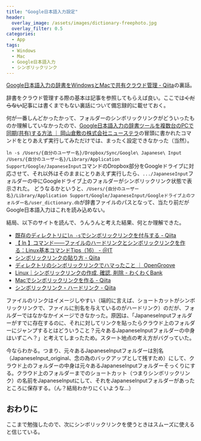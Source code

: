 ```yaml
---
title: "Google日本語入力設定"
header:
  overlay_image: /assets/images/dictionary-freephoto.jpg
  overlay_filter: 0.5
categories:
  - App
tags:
  - Windows
  - Mac
  - Google日本語入力
  - シンボリックリンク
---
```


[Google日本語入力の辞書をWindowsとMacで共有クラウド管理 - Qiita](https://qiita.com/mt_west/items/e6966703922b9a1245aa)の裏話。

辞書をクラウド管理する際の基本は記事を参照してもらえば良い。ここでは~~くだらない~~記事には書くまでもない裏話について備忘録的に載せておく。

何が一番しんどかったかって、フォルダーのシンボリックリンクがどういったものか理解していなかったので、[Google日本語入力の辞書ツールを複数台のPCで同期(共有)する方法 ｜ 岡山倉敷の株式会社ニューステラ](https://newstella.co.jp/2017/02/23/182)の冒頭に書かれたコマンドをとりあえず実行してみただけでは、まったく設定できなかった（当然）。

`ln -s /Users/{自分のユーザー名}/Dropbox/Sync/Google\ Japanese\ Input /Users/{自分のユーザー名}/Library/Application Support/Google/JapaneseInput`コマンドのDropbox部分をGoogleドライブに対応させて、それ以外はそのままにとりあえず実行したら、`.../JapaneseInput`フォルダーの中にGoogleドライブ上のフォルダーがシンボリックリンク状態で表示された。
どうなるかというと、`/Users/{自分のユーザー名}/Library/Application Support/Google/JapaneseInput/Googleドライブ上のフォルダー名/user_dictionary.db`が辞書ファイルのパスとなって、当たり前だがGoogle日本語入力はこれを読み込めない。

結局、以下のサイトを読んで、うんうんと考えた結果、何とか理解できた。

- [既存のディレクトリに``ln -s``でシンボリックリンクを付与する - Qiita](https://qiita.com/HorikawaTokiya/items/e147bb56712e087cc3c9)
- [【 ln 】コマンド――ファイルのハードリンクとシンボリックリンクを作る：Linux基本コマンドTips（16） - ＠IT](https://www.atmarkit.co.jp/ait/articles/1605/30/news022.html)
- [シンボリックリンクの貼り方 - Qiita](https://qiita.com/tamorieeeen/items/94c9eac62093f039dab6)
- [ディレクトリのシンボリックリンクでハマったこと ｜ OpenGroove](https://open-groove.net/linux/directory-symbolic-link/)
- [Linux｜シンボリックリンクの作成, 確認, 削除 - わくわくBank](https://www.wakuwakubank.com/posts/342-linux-ln-unlink/)
- [Macでシンボリックリンクを作る - Qiita](https://qiita.com/yamaking/items/9e1f3340e8134c4bcac8)
- [シンボリックリンク・ハードリンク - Qiita](https://qiita.com/takasianpride/items/397d628bdab93b2a29b4)

ファイルのリンクはイメージしやすい（端的に言えば、ショートカットがシンボリックリンクで、ファイルに別名を与えているのがハードリンク）のだが、フォルダーではなかなかイメージできなかった。原因は、「JapaneseInputフォルダーがすでに存在するのに、それに対してリンクを貼ったらクラウド上のフォルダーにジャンプするとはどういうこと？元々あるJapaneseInputフォルダーの中身はいずこへ？」と考えてしまったため。スタート地点の考え方がバグっていた。

今ならわかる。つまり、元々あるJapaneseInputフォルダーは別名（JapaneseInput_original、念の為のバックアップとして残すため）にして、クラウド上のフォルダーの中身は元々あるJapaneseInputフォルダーそっくりにする。クラウド上のフォルダーまでのショートカット（つまりシンボリックリンク）の名前をJapaneseInputにして、それをJapaneseInputフォルダーがあったところに保存する。（ん？結局わかりにくいような...）

## おわりに

ここまで勉強したので、次にシンボリックリンクを使うときはスムーズに使えると信じている。
